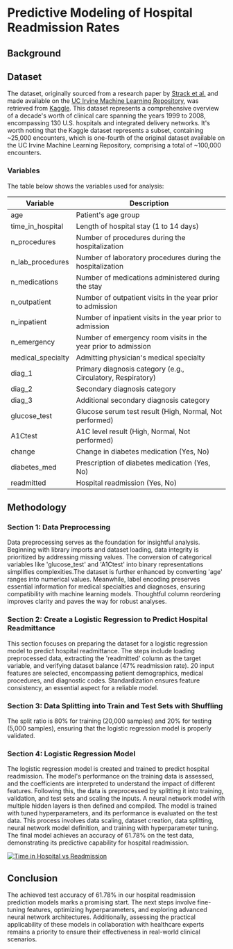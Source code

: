 # Predictive Modeling of Hospital Readmission Rates 

## Background



## Dataset 

The dataset, originally sourced from a research paper by [Strack et al.][1] and made available on the [UC Irvine Machine Learning Repository][2], was retrieved from [Kaggle][3]. This dataset represents a comprehensive overview of a decade's worth of clinical care spanning the years 1999 to 2008, encompassing 130 U.S. hospitals and integrated delivery networks. It's worth noting that the Kaggle dataset represents a subset, containing ~25,000 encounters, which is one-fourth of the original dataset available on the UC Irvine Machine Learning Repository, comprising a total of ~100,000 encounters.

[1]: https://www.hindawi.com/journals/bmri/2014/781670/
[2]: https://archive.ics.uci.edu/dataset/296/diabetes+130-us+hospitals+for+years+1999-2008
[3]: https://www.kaggle.com/datasets/dubradave/hospital-readmissions

### Variables 
The table below shows the variables used for analysis:

| Variable            | Description                                                   |
|---------------------|---------------------------------------------------------------|
| age                 | Patient's age group                                           |
| time_in_hospital    | Length of hospital stay (1 to 14 days)                       |
| n_procedures        | Number of procedures during the hospitalization              |
| n_lab_procedures    | Number of laboratory procedures during the hospitalization   |
| n_medications       | Number of medications administered during the stay            |
| n_outpatient        | Number of outpatient visits in the year prior to admission   |
| n_inpatient         | Number of inpatient visits in the year prior to admission    |
| n_emergency         | Number of emergency room visits in the year prior to admission |
| medical_specialty   | Admitting physician's medical specialty                       |
| diag_1              | Primary diagnosis category (e.g., Circulatory, Respiratory)   |
| diag_2              | Secondary diagnosis category                                  |
| diag_3              | Additional secondary diagnosis category                       |
| glucose_test        | Glucose serum test result (High, Normal, Not performed)       |
| A1Ctest             | A1C level result (High, Normal, Not performed)                |
| change              | Change in diabetes medication (Yes, No)                       |
| diabetes_med        | Prescription of diabetes medication (Yes, No)                |
| readmitted          | Hospital readmission (Yes, No)                                |


## Methodology

### Section 1: Data Preprocessing

Data preprocessing serves as the foundation for insightful analysis. Beginning with library imports and dataset loading, data integrity is prioritized by addressing missing values. The conversion of categorical variables like 'glucose_test' and 'A1Ctest' into binary representations simplifies complexities.The dataset is further enhanced by converting 'age' ranges into numerical values. Meanwhile, label encoding preserves essential information for medical specialties and diagnoses, ensuring compatibility with machine learning models. Thoughtful column reordering improves clarity and paves the way for robust analyses. 

### Section 2: Create a Logistic Regression to Predict Hospital Readmittance

This section focuses on preparing the dataset for a logistic regression model to predict hospital readmittance. The steps include loading preprocessed data, extracting the 'readmitted' column as the target variable, and verifying dataset balance (47% readmission rate). 20 input features are selected, encompassing patient demographics, medical procedures, and diagnostic codes. Standardization ensures feature consistency, an essential aspect for a reliable model.

### Section 3: Data Splitting into Train and Test Sets with Shuffling

The split ratio is 80% for training (20,000 samples) and 20% for testing (5,000 samples), ensuring that the logistic regression model is properly validated.

### Section 4: Logistic Regression Model

The logistic regression model is created and trained to predict hospital readmission. The model's performance on the training data is assessed, and the coefficients are interpreted to understand the impact of different features. Following this, the data is preprocessed by splitting it into training, validation, and test sets and scaling the inputs. A neural network model with multiple hidden layers is then defined and compiled. The model is trained with tuned hyperparameters, and its performance is evaluated on the test data. This process involves data scaling, dataset creation, data splitting, neural network model definition, and training with hyperparameter tuning. The final model achieves an accuracy of 61.78% on the test data, demonstrating its predictive capability for hospital readmission.

<div class='tableauPlaceholder' id='viz1693686939812' style='position: relative'><noscript><a href='#'><img alt='Time in Hospital vs Readmission ' src='https:&#47;&#47;public.tableau.com&#47;static&#47;images&#47;Pr&#47;PredictingHospitalReadmissionRatesforDiabeticPatients&#47;Sheet1&#47;1_rss.png' style='border: none' /></a></noscript><object class='tableauViz'  style='display:none;'><param name='host_url' value='https%3A%2F%2Fpublic.tableau.com%2F' /> <param name='embed_code_version' value='3' /> <param name='site_root' value='' /><param name='name' value='PredictingHospitalReadmissionRatesforDiabeticPatients&#47;Sheet1' /><param name='tabs' value='no' /><param name='toolbar' value='yes' /><param name='static_image' value='https:&#47;&#47;public.tableau.com&#47;static&#47;images&#47;Pr&#47;PredictingHospitalReadmissionRatesforDiabeticPatients&#47;Sheet1&#47;1.png' /> <param name='animate_transition' value='yes' /><param name='display_static_image' value='yes' /><param name='display_spinner' value='yes' /><param name='display_overlay' value='yes' /><param name='display_count' value='yes' /><param name='language' value='en-US' /></object></div>                <script type='text/javascript'>                    var divElement = document.getElementById('viz1693686939812');                    var vizElement = divElement.getElementsByTagName('object')[0];                    vizElement.style.width='100%';vizElement.style.height=(divElement.offsetWidth*0.75)+'px';                    var scriptElement = document.createElement('script');                    scriptElement.src = 'https://public.tableau.com/javascripts/api/viz_v1.js';                    vizElement.parentNode.insertBefore(scriptElement, vizElement);                </script>

## Conclusion
The achieved test accuracy of 61.78% in our hospital readmission prediction models marks a promising start. The next steps involve fine-tuning features, optimizing hyperparameters, and exploring advanced neural network architectures. Additionally, assessing the practical applicability of these models in collaboration with healthcare experts remains a priority to ensure their effectiveness in real-world clinical scenarios.
